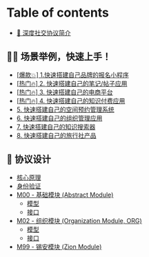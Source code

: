 # Table of contents

* [🥳 深度社交协议简介](README.md)

## 🏊‍♂️ 场景举例，快速上手！ <a href="#examples" id="examples"></a>

* [\[爆款💥\] 1.快速搭建自己品牌的报名小程序](examples/bao-kuan-1.-kuai-su-da-jian-zi-ji-pin-pai-de-bao-ming-xiao-cheng-xu.md)
* [\[热门🔥\] 2. 快速搭建自己的笔记/帖子应用](examples/re-men-2.-kuai-su-da-jian-zi-ji-de-bi-ji-tie-zi-ying-yong.md)
* [\[热门🔥\] 3. 快速搭建自己的电商平台](examples/re-men-3.-kuai-su-da-jian-zi-ji-de-dian-shang-ping-tai.md)
* [\[热门🔥\] 4. 快速搭建自己的知识付费应用](examples/re-men-4.-kuai-su-da-jian-zi-ji-de-zhi-shi-fu-fei-ying-yong.md)
* [5. 快速搭建自己的空间预约管理系统](examples/5.-kuai-su-da-jian-zi-ji-de-kong-jian-yu-yue-guan-li-xi-tong.md)
* [6. 快速搭建自己的组织管理应用](examples/6.-kuai-su-da-jian-zi-ji-de-zu-zhi-guan-li-ying-yong.md)
* [7. 快速搭建自己的知识搜索器](examples/7.-kuai-su-da-jian-zi-ji-de-zhi-shi-sou-suo-qi.md)
* [8. 快速搭建自己的旅行社产品](examples/8.-kuai-su-da-jian-zi-ji-de-lv-hang-she-chan-pin.md)

## 🍮 协议设计 <a href="#designs" id="designs"></a>

* [核心原理](designs/he-xin-yuan-li.md)
* [身份验证](designs/shen-fen-yan-zheng.md)
* [M00 - 基础模块 (Abstract Module)](designs/m00-ji-chu-mo-kuai-abstract-module/README.md)
  * [模型](designs/m00-ji-chu-mo-kuai-abstract-module/mo-xing.md)
  * [接口](designs/m00-ji-chu-mo-kuai-abstract-module/jie-kou.md)
* [M02 - 组织模块 (Organization Module, ORG)](designs/m02-zu-zhi-mo-kuai-organization-module-org/README.md)
  * [模型](designs/m02-zu-zhi-mo-kuai-organization-module-org/mo-xing.md)
  * [接口](designs/m02-zu-zhi-mo-kuai-organization-module-org/jie-kou.md)
* [M99 - 锡安模块 (Zion Module)](designs/m99-xi-an-mo-kuai-zion-module.md)
